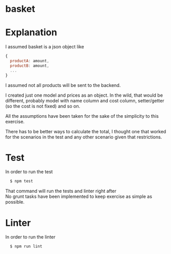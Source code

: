 # basket

Explanation
====

I assumed basket is a json object like

```javascript
{
  productA: amount,
  productB: amount,
  ...
}
```

I assumed not all products will be sent to the backend.

I created just one model and prices as an object. In the wild, that would be different,
probably model with name column and cost column, setter/getter (so the cost is not fixed) and so on.

All the assumptions have been taken for the sake of the simplicity to this exercise.

There has to be better ways to calculate the total, I thought one that worked 
for the scenarios in the test and any other scenario given that restrictions.

Test
====
In order to run the test
```bash
  $ npm test
```
That command will run the tests and linter right after  
No grunt tasks have been implemented to keep exercise as simple as possible.


Linter
====
In order to run the linter
```bash
  $ npm run lint
```




